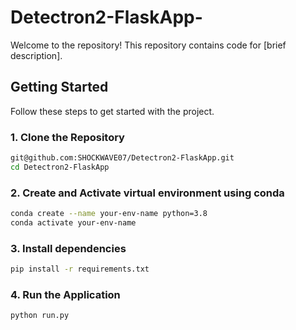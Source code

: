 # Detectron2-FlaskApp-

Welcome to the repository! This repository contains code for [brief description].

## Getting Started

Follow these steps to get started with the project.

### 1. Clone the Repository

```bash
git@github.com:SHOCKWAVE07/Detectron2-FlaskApp.git
cd Detectron2-FlaskApp
```

### 2. Create and Activate virtual environment using conda

```bash
conda create --name your-env-name python=3.8
conda activate your-env-name
```

### 3. Install dependencies

```bash
pip install -r requirements.txt
```

### 4. Run the Application

```bash 
python run.py
```
